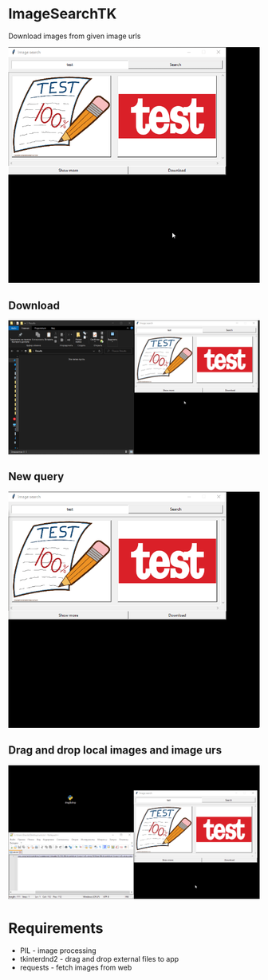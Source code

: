 # ImageSearchTK
Download images from given image urls

![](https://raw.githubusercontent.com/Blackdeer1524/ImageSearchTK/main/Media/show_more.gif)

## Download
![](https://raw.githubusercontent.com/Blackdeer1524/ImageSearchTK/main/Media/download.gif)

## New query
![](https://raw.githubusercontent.com/Blackdeer1524/ImageSearchTK/main/Media/new_query.gif)

## Drag and drop local images and image urs
![](https://raw.githubusercontent.com/Blackdeer1524/ImageSearchTK/main/Media/drag%26drop.gif)


# Requirements
* PIL - image processing
* tkinterdnd2 - drag and drop external files to app
* requests - fetch images from web
